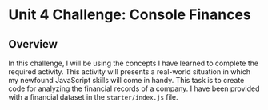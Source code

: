 # Unit 4 Challenge: Console Finances

## Overview

In this challenge, I will be using the concepts I have learned to complete the required activity. This activity will presents a real-world situation in which my newfound JavaScript skills will come in handy. This task is to create code for analyzing the financial records of a company. I have been provided with a financial dataset in the `starter/index.js` file.
